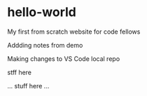 # hello-world

My first from scratch website for code fellows

Addding notes from demo

Making changes to VS Code local repo

stff here

... stuff here ...
